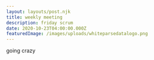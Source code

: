 ```yaml
---
layout: layouts/post.njk
title: weekly meeting
description: friday scrum
date: 2020-10-23T04:00:00.000Z
featuredImage: /images/uploads/whiteparsedatalogo.png
---
```

going crazy